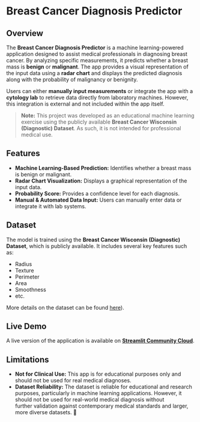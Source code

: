 # Breast Cancer Diagnosis Predictor

## Overview
The **Breast Cancer Diagnosis Predictor** is a machine learning-powered application designed to assist medical professionals in diagnosing breast cancer. By analyzing specific measurements, it predicts whether a breast mass is **benign** or **malignant**. The app provides a visual representation of the input data using a **radar chart** and displays the predicted diagnosis along with the probability of malignancy or benignity.

Users can either **manually input measurements** or integrate the app with a **cytology lab** to retrieve data directly from laboratory machines. However, this integration is external and not included within the app itself.

> **Note:** This project was developed as an educational machine learning exercise using the publicly available **Breast Cancer Wisconsin (Diagnostic) Dataset**. As such, it is not intended for professional medical use.

## Features
- **Machine Learning-Based Prediction:** Identifies whether a breast mass is benign or malignant.
- **Radar Chart Visualization:** Displays a graphical representation of the input data.
- **Probability Score:** Provides a confidence level for each diagnosis.
- **Manual & Automated Data Input:** Users can manually enter data or integrate it with lab systems.

## Dataset
The model is trained using the **Breast Cancer Wisconsin (Diagnostic) Dataset**, which is publicly available. It includes several key features such as:
- Radius
- Texture
- Perimeter
- Area
- Smoothness
- etc.

More details on the dataset can be found [here](https://archive.ics.uci.edu/dataset/17/breast+cancer+wisconsin+diagnostic)).

## Live Demo
A live version of the application is available on **[Streamlit Community Cloud](https://breast-cancer-predictor-vjpdcdsbuuswpstgyuqrda.streamlit.app/)**.

## Limitations
- **Not for Clinical Use:** This app is for educational purposes only and should not be used for real medical diagnoses.
- **Dataset Reliability:** The dataset is reliable for educational and research purposes, particularly in machine learning applications. However, it should not be used for real-world medical diagnosis without     
    further validation against contemporary medical standards and larger, more diverse datasets. 🚨
